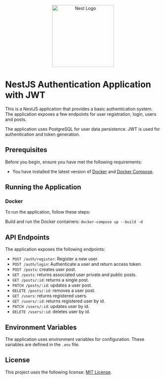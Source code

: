 <p align="center">
  <a href="http://nestjs.com/" target="blank"><img src="https://nestjs.com/img/logo-small.svg" width="200" alt="Nest Logo" /></a>
</p>

[circleci-image]: https://img.shields.io/circleci/build/github/nestjs/nest/master?token=abc123def456
[circleci-url]: https://circleci.com/gh/nestjs/nest

# NestJS Authentication Application with JWT

This is a NestJS application that provides a basic authentication system. The application exposes a few endpoints for user registration, login, users and posts.

The application uses PostgreSQL for user data persistence. JWT is used for authentication and token generation.

## Prerequisites

Before you begin, ensure you have met the following requirements:

- You have installed the latest version of [Docker](https://www.docker.com/) and [Docker Compose](https://docs.docker.com/compose/).

## Running the Application

### Docker

To run the application, follow these steps:

Build and run the Docker containers:
```docker-compose up --build -d```


## API Endpoints

The application exposes the following endpoints:

- `POST /auth/register`: Register a new user.
- `POST /auth/login`: Authenticate a user and return access token.
- `POST /posts`: creates user post.
- `GET /posts`: returns associated user private and public posts.
- `GET /posts/:id`: returns a single post.
- `PATCH /posts/:id`: updates a user post.
- `DELETE /posts/:id`: removes a user post.
- `GET /users`: returns registered users.
- `GET /users/:id`: returns registered user by id.
- `PATCH /users/:id`: updates user by id.
- `DELETE /users/:id`: deletes user by id.

## Environment Variables

The application uses environment variables for configuration. These variables are defined in the `.env` file.

## License

This project uses the following license: [MIT License](<link>).

